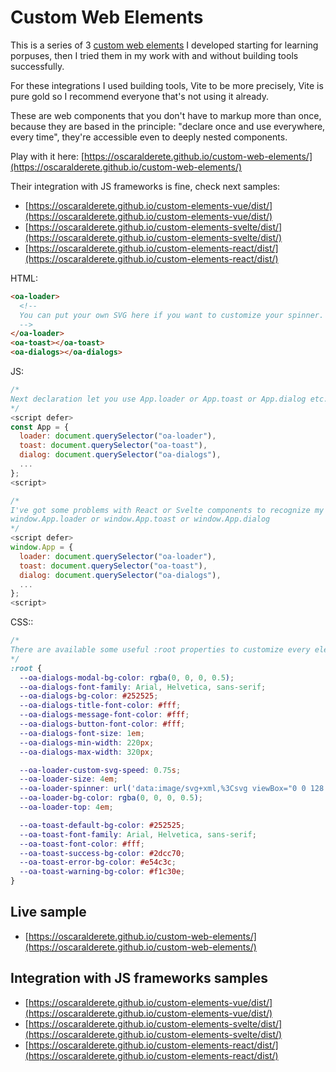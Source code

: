 # Custom Web Elements

This is a series of 3 <a href="https://developer.mozilla.org/en-US/docs/Web/Web_Components/Using_custom_elements" target="_blank">custom web elements</a> I developed starting for learning porpuses, then I tried them in my work with and without building tools successfully.

For these integrations I used building tools, Vite to be more precisely, Vite is pure gold so I recommend everyone that's not using it already.

These are web components that you don't have to markup more than once, because they are based in the principle: "declare once and use everywhere, every time", they're accessible even to deeply nested components.

Play with it here: [https://oscaralderete.github.io/custom-web-elements/](https://oscaralderete.github.io/custom-web-elements/)

Their integration with JS frameworks is fine, check next samples:

- [https://oscaralderete.github.io/custom-elements-vue/dist/](https://oscaralderete.github.io/custom-elements-vue/dist/)
- [https://oscaralderete.github.io/custom-elements-svelte/dist/](https://oscaralderete.github.io/custom-elements-svelte/dist/)
- [https://oscaralderete.github.io/custom-elements-react/dist/](https://oscaralderete.github.io/custom-elements-react/dist/)

HTML:

```html
<oa-loader>
  <!--
  You can put your own SVG here if you want to customize your spinner. Please check the samples.
  -->
</oa-loader>
<oa-toast></oa-toast>
<oa-dialogs></oa-dialogs>
```

JS:

```js
/*
Next declaration let you use App.loader or App.toast or App.dialog etc. inside your code:
*/
<script defer>
const App = {
  loader: document.querySelector("oa-loader"),
  toast: document.querySelector("oa-toast"),
  dialog: document.querySelector("oa-dialogs"),
  ...
};
<script>
```

```js
/*
I've got some problems with React or Svelte components to recognize my App variable, in that case the trick is to give to your variable 'App' the global scope, actually 'window' makes it accessible everywhere using the notation:
window.App.loader or window.App.toast or window.App.dialog
*/
<script defer>
window.App = {
  loader: document.querySelector("oa-loader"),
  toast: document.querySelector("oa-toast"),
  dialog: document.querySelector("oa-dialogs"),
  ...
};
<script>

```

CSS::

```css
/*
There are available some useful :root properties to customize every element. Below are listed all of them with their default values:
*/
:root {
  --oa-dialogs-modal-bg-color: rgba(0, 0, 0, 0.5);
  --oa-dialogs-font-family: Arial, Helvetica, sans-serif;
  --oa-dialogs-bg-color: #252525;
  --oa-dialogs-title-font-color: #fff;
  --oa-dialogs-message-font-color: #fff;
  --oa-dialogs-button-font-color: #fff;
  --oa-dialogs-font-size: 1em;
  --oa-dialogs-min-width: 220px;
  --oa-dialogs-max-width: 320px;

  --oa-loader-custom-svg-speed: 0.75s;
  --oa-loader-size: 4em;
  --oa-loader-spinner: url('data:image/svg+xml,%3Csvg viewBox="0 0 128 128" version="1.1" xmlns="http://www.w3.org/2000/svg" xmlns:xlink="http://www.w3.org/1999/xlink" xml:space="preserve" x="0px" y="0" width="128" height="128"%3E%3Cpath fill="%23fff" opacity="0.25" d="M 14 64 C 14 36.3854 36.3854 14 64 14 C 91.6146 14 114 36.3854 114 64 C 114 91.6146 91.6146 114 64 114 C 36.3854 114 14 91.6146 14 64 ZM 0 64 C 0 99.3467 28.6533 128 64 128 C 99.3467 128 128 99.3467 128 64 C 128 28.6533 99.3467 0 64 0 C 28.6533 0 0 28.6533 0 64 Z"/%3E%3Cg%3E%3Cpath fill="%23fff" d="M 14 64 C 14 36.3854 36.3854 14 64 14 C 67.866 14 71 10.866 71 7 C 71 3.134 67.866 0 64 0 C 28.6533 0 0 28.6533 0 64 L 14 64 Z"/%3E%3CanimateTransform attributeName="transform" type="rotate" from="0 64 64" to="360 64 64" dur="0.75s" repeatCount="indefinite"/%3E%3C/g%3E%3C/svg%3E');
  --oa-loader-bg-color: rgba(0, 0, 0, 0.5);
  --oa-loader-top: 4em;

  --oa-toast-default-bg-color: #252525;
  --oa-toast-font-family: Arial, Helvetica, sans-serif;
  --oa-toast-font-color: #fff;
  --oa-toast-success-bg-color: #2dcc70;
  --oa-toast-error-bg-color: #e54c3c;
  --oa-toast-warning-bg-color: #f1c30e;
}
```

## Live sample

- [https://oscaralderete.github.io/custom-web-elements/](https://oscaralderete.github.io/custom-web-elements/)

## Integration with JS frameworks samples

- [https://oscaralderete.github.io/custom-elements-vue/dist/](https://oscaralderete.github.io/custom-elements-vue/dist/)
- [https://oscaralderete.github.io/custom-elements-svelte/dist/](https://oscaralderete.github.io/custom-elements-svelte/dist/)
- [https://oscaralderete.github.io/custom-elements-react/dist/](https://oscaralderete.github.io/custom-elements-react/dist/)

